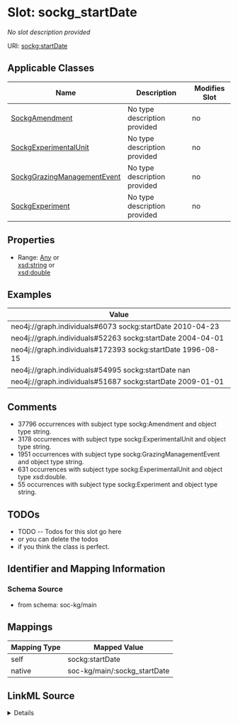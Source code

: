 

# Slot: sockg_startDate


_No slot description provided_





URI: [sockg:startDate](http://www.semanticweb.org/sockg/ontologies/2024/0/soil-carbon-ontology/startDate)



<!-- no inheritance hierarchy -->





## Applicable Classes

| Name | Description | Modifies Slot |
| --- | --- | --- |
| [SockgAmendment](../classes/SockgAmendment.md) | No type description provided |  no  |
| [SockgExperimentalUnit](../classes/SockgExperimentalUnit.md) | No type description provided |  no  |
| [SockgGrazingManagementEvent](../classes/SockgGrazingManagementEvent.md) | No type description provided |  no  |
| [SockgExperiment](../classes/SockgExperiment.md) | No type description provided |  no  |







## Properties

* Range: [Any](../classes/Any.md)&nbsp;or&nbsp;<br />[xsd:string](http://www.w3.org/2001/XMLSchema#string)&nbsp;or&nbsp;<br />[xsd:double](http://www.w3.org/2001/XMLSchema#double)






## Examples

| Value |
| --- |
| neo4j://graph.individuals#6073 sockg:startDate 2010-04-23 |
| neo4j://graph.individuals#52263 sockg:startDate 2004-04-01 |
| neo4j://graph.individuals#172393 sockg:startDate 1996-08-15 |
| neo4j://graph.individuals#54995 sockg:startDate nan |
| neo4j://graph.individuals#51687 sockg:startDate 2009-01-01 |

## Comments

* 37796 occurrences with subject type sockg:Amendment and object type string.
* 3178 occurrences with subject type sockg:ExperimentalUnit and object type string.
* 1951 occurrences with subject type sockg:GrazingManagementEvent and object type string.
* 631 occurrences with subject type sockg:ExperimentalUnit and object type xsd:double.
* 55 occurrences with subject type sockg:Experiment and object type string.

## TODOs

* TODO -- Todos for this slot go here
* or you can delete the todos
* if you think the class is perfect.

## Identifier and Mapping Information







### Schema Source


* from schema: soc-kg/main




## Mappings

| Mapping Type | Mapped Value |
| ---  | ---  |
| self | sockg:startDate |
| native | soc-kg/main/:sockg_startDate |




## LinkML Source

<details>
```yaml
name: sockg_startDate
description: No slot description provided
todos:
- TODO -- Todos for this slot go here
- or you can delete the todos
- if you think the class is perfect.
comments:
- 37796 occurrences with subject type sockg:Amendment and object type string.
- 3178 occurrences with subject type sockg:ExperimentalUnit and object type string.
- 1951 occurrences with subject type sockg:GrazingManagementEvent and object type
  string.
- 631 occurrences with subject type sockg:ExperimentalUnit and object type xsd:double.
- 55 occurrences with subject type sockg:Experiment and object type string.
examples:
- value: neo4j://graph.individuals#6073 sockg:startDate 2010-04-23
- value: neo4j://graph.individuals#52263 sockg:startDate 2004-04-01
- value: neo4j://graph.individuals#172393 sockg:startDate 1996-08-15
- value: neo4j://graph.individuals#54995 sockg:startDate nan
- value: neo4j://graph.individuals#51687 sockg:startDate 2009-01-01
from_schema: soc-kg/main
rank: 1000
slot_uri: sockg:startDate
alias: sockg_startDate
domain_of:
- sockg_Amendment
- sockg_Experiment
- sockg_ExperimentalUnit
- sockg_GrazingManagementEvent
range: Any
any_of:
- range: string
- range: double

```
</details>